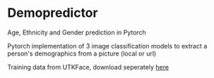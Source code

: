 # Demopredictor
Age, Ethnicity and Gender prediction in Pytorch

Pytorch implementation of 3 image classification models to extract a person's demographics from a picture (local or url)

Training data from UTKFace, download seperately [here](http://aicip.eecs.utk.edu/wiki/UTKFace)
